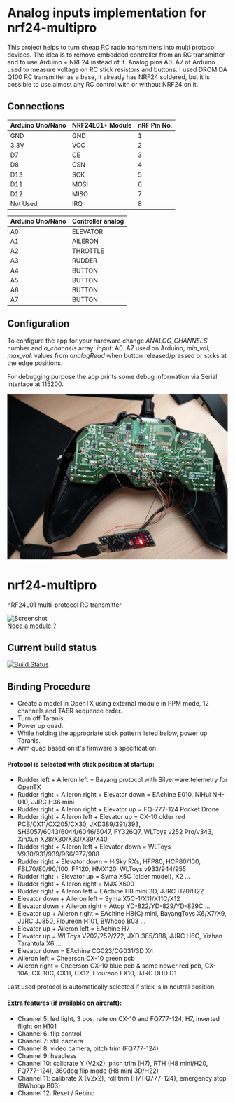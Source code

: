# Analog inputs implementation for nrf24-multipro

This project helps to turn cheap RC radio transmitters into multi protocol devices.
The idea is to remove embedded controller from an RC transmitter and to use Arduino + NRF24 instead of it.
Analog pins A0..A7 of Arduino used to measure voltage on RC stick resistors and buttons.
I used DROMIDA Q100 RC transmitter as a base, it already has NRF24 soldered, but it is possible to use almost any RC control with or without NRF24 on it.

## Connections

| Arduino Uno/Nano    | NRF24L01+ Module               | nRF Pin No.   |
|---------------------|--------------------------------|---------------|
| GND                 | GND                            | 1             |
| 3.3V                | VCC                            | 2             |
| D7                  | CE                             | 3             |
| D8                  | CSN                            | 4             |
| D13                 | SCK                            | 5             |
| D11                 | MOSI                           | 6             |
| D12                 | MISO                           | 7             |
| Not Used            | IRQ                            | 8             |

| Arduino Uno/Nano    | Controller analog              |
|---------------------|--------------------------------|
| A0                  | ELEVATOR                       |
| A1                  | AILERON                        |
| A2                  | THROTTLE                       |
| A3                  | RUDDER                         |
| A4                  | BUTTON                         |
| A5                  | BUTTON                         |
| A6                  | BUTTON                         |
| A7                  | BUTTON                         |

## Configuration

To configure the app for your hardware change _ANALOG\_CHANNELS_ number and _a\_channels_ array:
_input_: A0..A7 used on Arduino;
_min\_val, max\_val_: values from _analogRead_ when button released/pressed or stcks at the edge positions.

For debugging purpose the app prints some debug information via Serial interface at 115200.


![Nano+DROMIDA Q100](/arduino_transmitter.jpg?raw=true)

# nrf24-multipro
nRF24L01 multi-protocol RC transmitter

![Screenshot](http://i.imgur.com/AeMJKzT.jpg)  
[Need a module ?](mailto:goebish@gmail.com?Subject=nrf24-multipro%20module)

## Current build status
[![Build Status](https://travis-ci.org/goebish/nrf24_multipro.svg?branch=master)](https://travis-ci.org/goebish/nrf24_multipro?branch=master)

## Binding Procedure
- Create a model in OpenTX using external module in PPM mode, 12 channels and TAER sequence order.
- Turn off Taranis.
- Power up quad.
- While holding the appropriate stick pattern listed below, power up Taranis.
- Arm quad based on it's firmware's specification. 


#### Protocol is selected with stick position at startup:

- Rudder left + Aileron left = Bayang protocol with Silverware telemetry for OpenTX
- Rudder right + Aileron right + Elevator down = EAchine E010, NiHui NH-010, JJRC H36 mini  
- Rudder right + Aileron right + Elevator up = FQ-777-124 Pocket Drone  
- Rudder right + Aileron left + Elevator up = CX-10 older red PCB/CX11/CX205/CX30, JXD389/391/393, SH6057/6043/6044/6046/6047, FY326Q7, WLToys v252 Pro/v343, XinXun X28/X30/X33/X39/X40   
- Rudder right + Aileron left + Elevator down = WLToys V930/931/939/966/977/988  
- Rudder right + Elevator down = HiSky RXs, HFP80, HCP80/100, FBL70/80/90/100, FF120, HMX120, WLToys v933/944/955  
- Rudder right + Elevator up = Syma X5C (older model), X2 ...  
- Rudder right + Aileron right = MJX X600  
- Rudder right + Aileron left = EAchine H8 mini 3D, JJRC H20/H22   
- Elevator down + Aileron left = Syma X5C-1/X11/X11C/X12  
- Elevator down + Aileron right = Attop YD-822/YD-829/YD-829C ...  
- Elevator up + Aileron right = EAchine H8(C) mini, BayangToys X6/X7/X9, JJRC JJ850, Floureon H101, BWhoop B03 ...  
- Elevator up + Aileron left = EAchine H7  
- Elevator up = WLToys V202/252/272, JXD 385/388, JJRC H6C, Yizhan Tarantula X6 ...  
- Elevator down = EAchine CG023/CG031/3D X4  
- Aileron left = Cheerson CX-10 green pcb  
- Aileron right = Cheerson CX-10 blue pcb & some newer red pcb, CX-10A, CX-10C, CX11, CX12, Floureon FX10, JJRC DHD D1  

Last used protocol is automatically selected if stick is in neutral position.

#### Extra features (if available on aircraft):

- Channel 5: led light, 3 pos. rate on CX-10 and FQ777-124, H7, inverted flight on H101  
- Channel 6: flip control  
- Channel 7: still camera  
- Channel 8: video camera, pitch trim (FQ777-124)  
- Channel 9: headless  
- Channel 10: calibrate Y (V2x2), pitch trim (H7), RTH (H8 mini/H20, FQ777-124), 360deg flip mode (H8 mini 3D/H22)  
- Channel 11: calibrate X (V2x2), roll trim (H7,FQ777-124), emergency stop (BWhoop B03)  
- Channel 12: Reset / Rebind  
